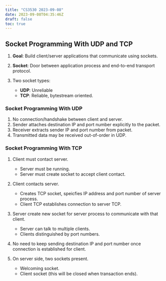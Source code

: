 ```yaml
---
title: "CS3530 2023-09-08"
date: 2023-09-08T04:35:46Z
draft: false
toc: true
---
```


## Socket Programming With UDP and TCP

1. **Goal**: Build client/server applications that communicate using sockets.

2. **Socket**: Door between application process and end-to-end transport protocol.

3. Two socket types:
    * **UDP**: Unreliable
    * **TCP**: Reliable, bytestream oriented.

### Socket Programming With UDP

1. No connection/handshake between client and server.
2. Sender attaches destination IP and port number explicitly to the packet.
3. Receiver extracts sender IP and port number from packet.
4. Transmitted data may be received out-of-order in UDP.

### Socket Programming With TCP

1. Client must contact server.
    * Server must be running.
    * Server must create socket to accept client contact.

2. Client contacts server.
    * Creates TCP socket, speicfies IP address and port number of server process.
    * Client TCP establishes connection to server TCP.

3. Server create new socket for server process to communicate with that client.
    * Server can talk to multiple clients.
    * Clients distinguished by port numbers.

4. No need to keep sending destination IP and port number once connection is established for client.

5. On server side, two sockets present.
    * Welcoming socket.
    * Client socket (this will be closed when transaction ends).
